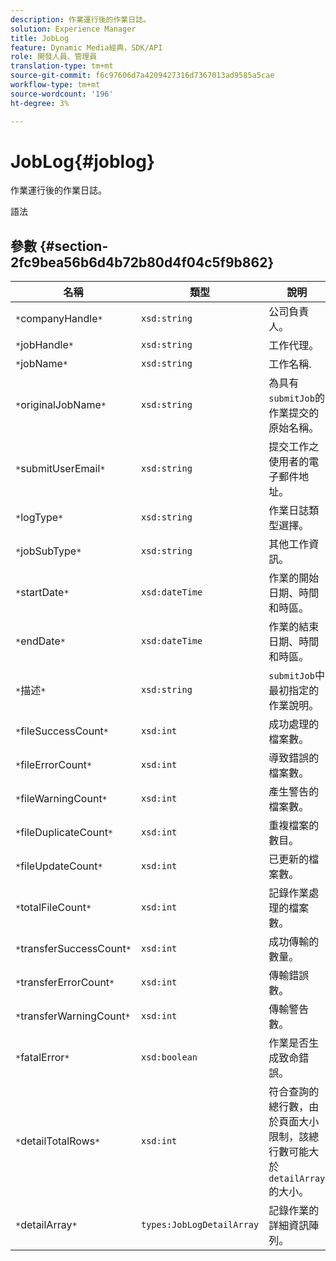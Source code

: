 ```yaml
---
description: 作業運行後的作業日誌。
solution: Experience Manager
title: JobLog
feature: Dynamic Media經典，SDK/API
role: 開發人員、管理員
translation-type: tm+mt
source-git-commit: f6c97606d7a4209427316d7367013ad9585a5cae
workflow-type: tm+mt
source-wordcount: '196'
ht-degree: 3%

---
```



# JobLog{#joblog}

作業運行後的作業日誌。

語法

## 參數 {#section-2fc9bea56b6d4b72b80d4f04c5f9b862}

| 名稱 | 類型 | 說明 |
|---|---|---|
| `*`companyHandle`*` | `xsd:string` | 公司負責人。 |
| `*`jobHandle`*` | `xsd:string` | 工作代理。 |
| `*`jobName`*` | `xsd:string` | 工作名稱. |
| `*`originalJobName`*` | `xsd:string` | 為具有`submitJob`的作業提交的原始名稱。 |
| `*`submitUserEmail`*` | `xsd:string` | 提交工作之使用者的電子郵件地址。 |
| `*`logType`*` | `xsd:string` | 作業日誌類型選擇。 |
| `*`jobSubType`*` | `xsd:string` | 其他工作資訊。 |
| `*`startDate`*` | `xsd:dateTime` | 作業的開始日期、時間和時區。 |
| `*`endDate`*` | `xsd:dateTime` | 作業的結束日期、時間和時區。 |
| `*`描述`*` | `xsd:string` | `submitJob`中最初指定的作業說明。 |
| `*`fileSuccessCount`*` | `xsd:int` | 成功處理的檔案數。 |
| `*`fileErrorCount`*` | `xsd:int` | 導致錯誤的檔案數。 |
| `*`fileWarningCount`*` | `xsd:int` | 產生警告的檔案數。 |
| `*`fileDuplicateCount`*` | `xsd:int` | 重複檔案的數目。 |
| `*`fileUpdateCount`*` | `xsd:int` | 已更新的檔案數。 |
| `*`totalFileCount`*` | `xsd:int` | 記錄作業處理的檔案數。 |
| `*`transferSuccessCount`*` | `xsd:int` | 成功傳輸的數量。 |
| `*`transferErrorCount`*` | `xsd:int` | 傳輸錯誤數。 |
| `*`transferWarningCount`*` | `xsd:int` | 傳輸警告數。 |
| `*`fatalError`*` | `xsd:boolean` | 作業是否生成致命錯誤。 |
| `*`detailTotalRows`*` | `xsd:int` | 符合查詢的總行數，由於頁面大小限制，該總行數可能大於`detailArray`的大小。 |
| `*`detailArray`*` | `types:JobLogDetailArray` | 記錄作業的詳細資訊陣列。 |

